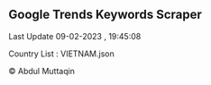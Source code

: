 

## Google Trends Keywords Scraper 
 
Last Update 09-02-2023 , 19:45:08

Country List :
VIETNAM.json



© Abdul Muttaqin 
